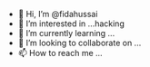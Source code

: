 - 👋 Hi, I’m @fidahussai
- 👀 I’m interested in ...hacking
- 🌱 I’m currently learning ...
- 💞️ I’m looking to collaborate on ...
- 📫 How to reach me ...

<!---
fidahussai/fidahussai is a ✨ special ✨ repository because its `README.md` (this file) appears on your GitHub profile.
You can click the Preview link to take a look at your changes.
--->
